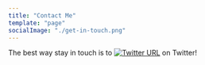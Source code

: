 ```yaml
---
title: "Contact Me"
template: "page"
socialImage: "./get-in-touch.png"
---
```

The best way stay in touch is to <a href="https://twitter.com/charleshood" target="_blank" rel="nofollow noopener noreferrer"><img src="https://img.shields.io/twitter/url/https/twitter.com/bukotsunikki.svg?style=social&amp;label=Follow%20%40charleshood" alt="Twitter URL"></a> on Twitter!
